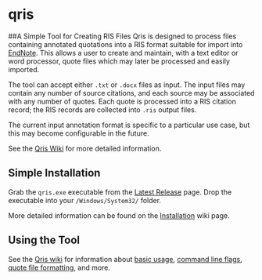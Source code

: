 # qris

##A Simple Tool for Creating RIS Files
Qris is designed to process files containing annotated quotations into a RIS format suitable for import into [EndNote](https://support.clarivate.com/Endnote/). This allows a user to create and maintain, with a text editor or word processor, quote files which may later be processed and easily imported.

The tool can accept either `.txt` or `.docx` files as input. The input files may contain any number of source citations, and each source may be associated with any number of quotes. Each quote is processed into a RIS citation record; the RIS records are collected into `.ris` output files.

The current input annotation format is specific to a particular use case, but this may become configurable in the future.

See the [Qris Wiki](https://github.com/paralogismos/qris/wiki) for more detailed information.

## Simple Installation
Grab the `qris.exe` executable from the [Latest Release](https://github.com/paralogismos/qris/releases/latest) page. Drop the executable into your `/Windows/System32/` folder.

More detailed information can be found on the [Installation](https://github.com/paralogismos/qris/wiki/Installation) wiki page.

## Using the Tool
See the [Qris wiki](https://github.com/paralogismos/qris/wiki) for information about [basic usage](https://github.com/paralogismos/qris/wiki#qris-basic-usage), [command line flags](https://github.com/paralogismos/qris/wiki/Qris-Command-Line-Flags), [quote file formatting](https://github.com/paralogismos/qris/wiki/Qris-Input-and-Output-Formats), and more.
